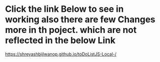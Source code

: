  
# Click the link Below to see in working also there are few Changes more in th poject. which are not reflected in the below Link 

  https://shreyashbijlwanop.github.io/toDoListJS-Local-/